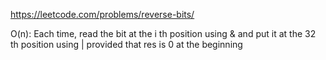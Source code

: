https://leetcode.com/problems/reverse-bits/  
  
O(n): Each time, read the bit at the i th position using & and put it at the 32 th position using | provided that res is 0 at the beginning